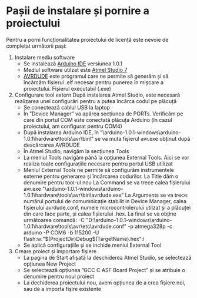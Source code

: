 # Pașii de instalare și pornire a proiectului

Pentru a porni funcționalitatea proiectului de licență este nevoie de completat următorii pași:
1. Instalare mediu software
    - Se instalează [Arduino IDE](https://www.arduino.cc/en/software/OldSoftwareReleases) versiunea 1.0.1
    - Mediul software utilzat este [Atmel Studio 7](https://atmel-studio.software.informer.com/7.0/)
    - [AVRDUDE](https://github.com/avrdudes/avrdude) este programul care ne permite să generăm și să încărcăm fișierul .elf necesar pentru punerea în mișcare a proiectului. Fișierul executabil (.exe)
2. Configurare tool extern
   După instalarea Atmel Studio, este necesară realizarea unei configurări pentru a putea încărca codul pe plăcuță
   - Se conectează cablul USB la laptop
   - În ”Device Manager” va apărea secțiunea de PORTs. Verificăm pe care din portul COM este conectată plăcuța Arduino (în cazul proiectului, am configurat pentru COM4)
   - După instalarea Arduino IDE, în ”\arduino-1.0.1-windows\arduino-1.0.1\hardware\tools\avr\bin\” se va muta fișierul avr.exe obținut după descărcarea AVRDUDE
   - În Atmel Studio, navigăm la secțiunea Tools
   - La meniul Tools navigăm până la opțiunea External Tools. Aici se vor realiza toate configurațiile necesare pentru portul USB utilizat
   - Meniul External Tools ne permite să configurăm instrumentele externe pentru generarea și încărcarea codurilor.
     La Title dăm o denumire pentru tool-ul nou
     La Command se va trece calea fișierului avr.exe ”\arduino-1.0.1-windows\arduino-1.0.1\hardware\tools\avr\bin\avrdude.exe”
     La Arguments se va trece: numărul portului de comumnicație stabilit in Device Manager, calea fișierului avrdude.conf, numele microcontrolerului utilzat și a plăcuței din care face parte, și calea fișierului .hex.
     La final se va obține următoarea comandă: -C "D:\arduino-1.0.1-windows\arduino-1.0.1\hardware\tools\avr\etc\avrdude.conf" -p atmega328p -c arduino -P COM6 -b 115200 -U flash:w:"$(ProjectDir)Debug\$(TargetName).hex":i
   - Se aplică configurațiile și se inchide meniul External Tool
3. Creare proiect și importare fișiere
   - La pagina de Start afișată la deschiderea Atmel Studio, se selectează opțiunea New Project
   - Se selectează opțiunea ”GCC C ASF Board Project” și se atribuie o denumire pentru noul proiect
   - La dechiderea proiectului nou, avem opțiunea de a crea fișiere noi, sau de a importa fișire existente
